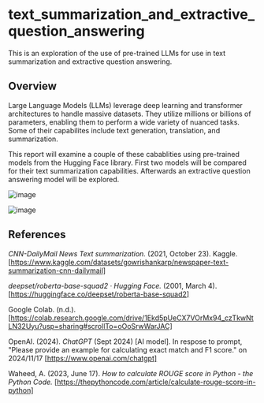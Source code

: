# text_summarization_and_extractive_question_answering
This is an exploration of the use of pre-trained LLMs for use in text summarization and extractive question answering.

## Overview
Large Language Models (LLMs) leverage deep learning and transformer architectures to handle massive datasets. They utilize millions or billions of parameters, enabling them to perform a wide variety of nuanced tasks. Some of their capabilites include text generation, translation, and summarization.

This report will examine a couple of these cabablities using pre-trained models from the Hugging Face library. First two models will be compared for their text summarization capabilities. Afterwards an extractive question answering model will be explored. 


![image](https://github.com/user-attachments/assets/96e07c42-06c4-4d93-9712-0e76d16623f8)

![image](https://github.com/user-attachments/assets/564589d8-2281-4d49-afe9-16c305bfb201)


## References
_CNN-DailyMail News Text summarization._ (2021, October 23). Kaggle. [https://www.kaggle.com/datasets/gowrishankarp/newspaper-text-summarization-cnn-dailymail]

_deepset/roberta-base-squad2 · Hugging Face._ (2001, March 4). [https://huggingface.co/deepset/roberta-base-squad2]

Google Colab. (n.d.). [https://colab.research.google.com/drive/1Ekd5pUeCX7VOrMx94_czTkwNtLN32Uyu?usp=sharing#scrollTo=oOoSrwWarJAC]

OpenAI. (2024). _ChatGPT_ (Sept 2024) [AI model]. In respose to prompt, "Please provide an example for calculating exact match and F1 score." on 2024/11/17 [https://www.openai.com/chatgpt]

Waheed, A. (2023, June 17). _How to calculate ROUGE score in Python - the Python Code._ 
[https://thepythoncode.com/article/calculate-rouge-score-in-python]
